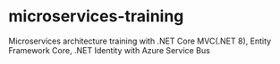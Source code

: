 # microservices-training
Microservices architecture training with .NET Core MVC(.NET 8), Entity Framework Core, .NET Identity with Azure Service Bus
